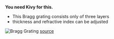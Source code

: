 **You need Kivy for this.**
* This Bragg grating consists only of three layers
* thickness and refractive index can be adjusted

![Bragg Grating](http://slideplayer.org/slide/852991/2/images/13/Faser-Bragg-Gitter+(Fiber+Bragg+Grating,+FBG):.jpg)
[source](http://slideplayer.org/slide/852991/2/images/13/Faser-Bragg-Gitter+(Fiber+Bragg+Grating,+FBG):.jpg)